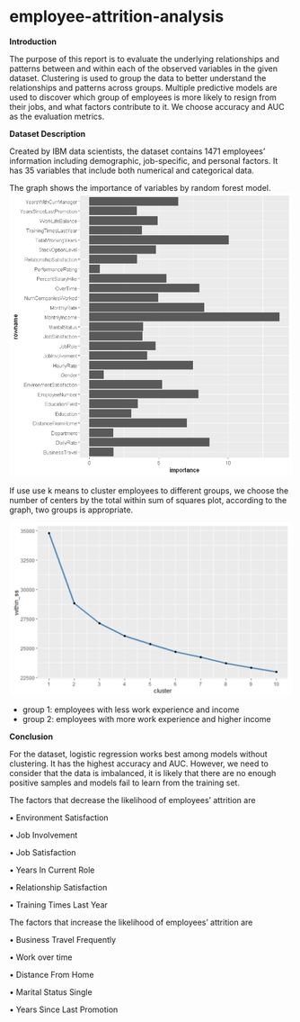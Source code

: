# employee-attrition-analysis

**Introduction**

The purpose of this report is to evaluate the underlying relationships and patterns between and within each of the observed variables in the given dataset. Clustering is used to group the data to better understand the relationships and patterns across groups. Multiple predictive models are used to discover which group of employees is more likely to resign from their jobs, and what factors contribute to it. We choose accuracy and AUC as the evaluation metrics.

**Dataset Description**

Created by IBM data scientists, the dataset contains 1471 employees’ information including demographic, job-specific, and personal factors. It has 35 variables that include both numerical and categorical data. 


The graph shows the importance of variables by random forest model.
<img src="graph/random forest - importance.png" alt="importance" width="700"/>


If use use k means to cluster employees to different groups, we choose the number of centers by the total within sum of squares plot, according to the graph, two groups is appropriate. 

<img src="graph/the total within sum of squares plot.png" alt="importance" width="700"/>

-	group 1: employees with less work experience and income
-	group 2: employees with more work experience and higher income





**Conclusion**

For the dataset, logistic regression works best among models without clustering. It has the highest accuracy and AUC. However, we need to consider that the data is imbalanced, it is likely that there are no enough positive samples and models fail to learn from the training set. 

The factors that decrease the likelihood of employees’ attrition are

•	Environment Satisfaction   

•	Job Involvement   

•	Job Satisfaction   

•	Years In Current Role    

•	Relationship Satisfaction 

•	Training Times Last Year   
   
   
 The factors that increase the likelihood of employees’ attrition are
 
•	Business Travel Frequently

•	Work over time 

•	Distance From Home  

•	Marital Status Single  

•	Years Since Last Promotion        

